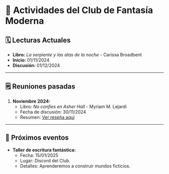 # 📖 Actividades del Club de Fantasía Moderna

## 🗓️ Lecturas Actuales
- **Libro:** *La serpiente y las alas de la noche* - Carissa Broadbent
- **Inicio:** 01/11/2024
- **Discusión:** 01/12/2024

---

## 🗒️ Reuniones pasadas
1. **Noviembre 2024:**
   - Libro: *No confies en Asher Hall* - Myriam M. Lejardi
   - Fecha de discusión: 30/11/2024
   - Resumen: [Ver reseña aquí](../../Reseñas/No%20confies%20en%20Asher%20Hall.md)

---

## 🌟 Próximos eventos
- **Taller de escritura fantástica:**
  - Fecha: 15/01/2025
  - Lugar: Discord del Club.
  - Detalles: Aprenderemos a construir mundos ficticios.

